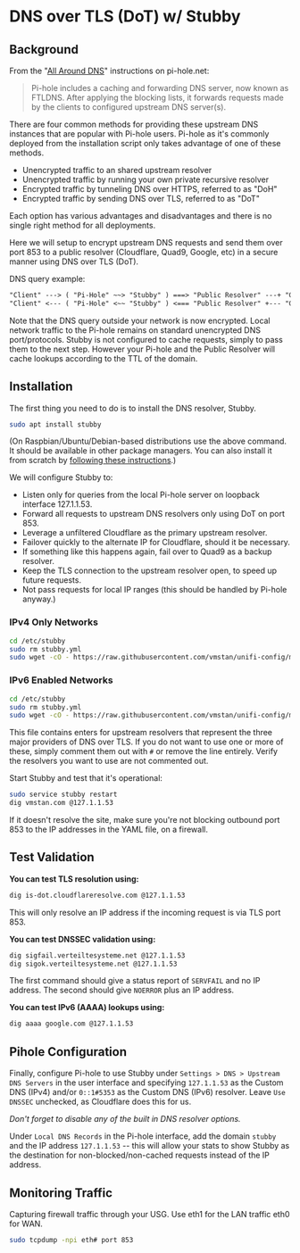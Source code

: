 # DNS over TLS (DoT) w/ Stubby

## Background

From the "[All Around DNS](https://docs.pi-hole.net/guides/unbound/)" instructions on pi-hole.net:

> Pi-hole includes a caching and forwarding DNS server, now known as FTLDNS. After applying the blocking lists, it forwards requests made by the clients to configured upstream DNS server(s).

There are four common methods for providing these upstream DNS instances that are popular with Pi-hole users. Pi-hole as it's commonly deployed from the installation script only takes advantage of one of these methods.

- Unencrypted traffic to an shared upstream resolver
- Unencrypted traffic by running your own private recursive resolver
- Encrypted traffic by tunneling DNS over HTTPS, referred to as "DoH"
- Encrypted traffic by sending DNS over TLS, referred to as "DoT"

Each option has various advantages and disadvantages and there is no single right method for all deployments.

Here we will setup to encrypt upstream DNS requests and send them over port 853 to a public resolver (Cloudflare, Quad9, Google, etc) in a secure manner using DNS over TLS (DoT).

DNS query example:

```txt
"Client" ---> ( "Pi-Hole" ~~> "Stubby" ) ===> "Public Resolver" ---+ "Global DNS"
"Client" <--- ( "Pi-Hole" <~~ "Stubby" ) <=== "Public Resolver" +--- "Global DNS"
```

Note that the DNS query outside your network is now encrypted. Local network traffic to the Pi-hole remains on standard unencrypted DNS port/protocols. Stubby is not configured to cache requests, simply to pass them to the next step. However your Pi-hole and the Public Resolver will cache lookups according to the TTL of the domain.

## Installation

The first thing you need to do is to install the DNS resolver, Stubby.

```bash
sudo apt install stubby
```

(On Raspbian/Ubuntu/Debian-based distributions use the above command. It should be available in other package managers. You can also install it from scratch by [following these instructions](https://dnsprivacy.org/wiki/display/DP/DNS+Privacy+Daemon+-+Stubby#DNSPrivacyDaemonStubby-InstallationGuides).)

We will configure Stubby to:

- Listen only for queries from the local Pi-hole server on loopback interface 127.1.1.53.
- Forward all requests to upstream DNS resolvers only using DoT on port 853.
- Leverage a unfiltered Cloudflare as the primary upstream resolver.
- Failover quickly to the alternate IP for Cloudflare, should it be necessary.
- If something like this happens again, fail over to Quad9 as a backup resolver.
- Keep the TLS connection to the upstream resolver open, to speed up future requests.
- Not pass requests for local IP ranges (this should be handled by Pi-hole anyway.)

### IPv4 Only Networks

```bash
cd /etc/stubby
sudo rm stubby.yml
sudo wget -cO - https://raw.githubusercontent.com/vmstan/unifi-config/master/stubby/stubby-4.yml > stubby.yml
```

### IPv6 Enabled Networks

```bash
cd /etc/stubby
sudo rm stubby.yml
sudo wget -cO - https://raw.githubusercontent.com/vmstan/unifi-config/master/stubby/stubby-6.yml > stubby.yml
```

This file contains enters for upstream resolvers that represent the three major providers of DNS over TLS. If you do not want to use one or more of these, simply comment them out with `#` or remove the line entirely. Verify the resolvers you want to use are not commented out.

Start Stubby and test that it's operational:

```bash
sudo service stubby restart
dig vmstan.com @127.1.1.53
```

If it doesn't resolve the site, make sure you're not blocking outbound port 853 to the IP addresses in the YAML file, on a firewall.

## Test Validation

**You can test TLS resolution using:**

```bash
dig is-dot.cloudflareresolve.com @127.1.1.53
```

This will only resolve an IP address if the incoming request is via TLS port 853.

**You can test DNSSEC validation using:**

```bash
dig sigfail.verteiltesysteme.net @127.1.1.53
dig sigok.verteiltesysteme.net @127.1.1.53
```

The first command should give a status report of `SERVFAIL` and no IP address. The second should give `NOERROR` plus an IP address.

**You can test IPv6 (AAAA) lookups using:**

```bash
dig aaaa google.com @127.1.1.53
```

## Pihole Configuration

Finally, configure Pi-hole to use Stubby under `Settings > DNS > Upstream DNS Servers` in the user interface and specifying `127.1.1.53` as the Custom DNS (IPv4) and/or `0::1#5353` as the Custom DNS (IPv6) resolver. Leave `Use DNSSEC` unchecked, as Cloudflare does this for us.

_Don't forget to disable any of the built in DNS resolver options._

Under `Local DNS Records` in the Pi-hole interface, add the domain `stubby` and the IP address `127.1.1.53` -- this will allow your stats to show Stubby as the destination for non-blocked/non-cached requests instead of the IP address.

## Monitoring Traffic

Capturing firewall traffic through your USG. Use eth1 for the LAN traffic eth0 for WAN.

```bash
sudo tcpdump -npi eth# port 853
```
